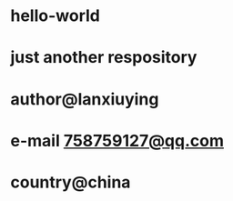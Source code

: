 # hello-world
# just another respository
# author@lanxiuying
# e-mail 758759127@qq.com
# country@china
